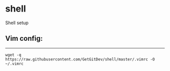 # shell
Shell setup
## Vim config:
----
    wget -q https://raw.githubusercontent.com/GetGitDev/shell/master/.vimrc -O ~/.vimrc
